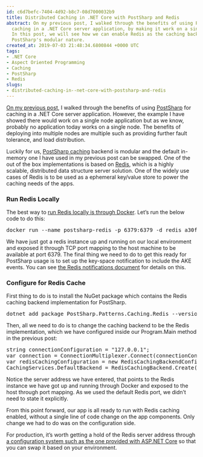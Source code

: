 ```yaml
---
id: c6d7befc-7404-4d92-b8c7-08d7000032b9
title: Distributed Caching in .NET Core with PostSharp and Redis
abstract: On my previous post, I walked through the benefits of using PostSharp for
  caching in a .NET Core server application, by making it work on a single node application.
  In this post, we will see how we can enable Redis as the caching backend through
  PostSharp's modular nature.
created_at: 2019-07-03 21:48:34.6800844 +0000 UTC
tags:
- .NET Core
- Aspect Oriented Programming
- Caching
- PostSharp
- Redis
slugs:
- distributed-caching-in--net-core-with-postsharp-and-redis
---
```


<p><a href="https://www.tugberkugurlu.com/archive/declarative-coding-approach-to-caching-in--net-core-with-postsharp" target="_blank">On my previous post</a>, I walked through the benefits of using <a href="https://www.postsharp.net/?utm_source=blog&amp;utm_medium=tugberk&amp;utm_campaign=06_2019">PostSharp</a> for caching in a .NET Core server application. However, the example I have showed there would work on a single node application but as we know, probably no application today works on a single node. The benefits of deploying into multiple nodes are multiple such as providing further fault tolerance, and load distribution.</p><p>Luckily for us, <a href="https://doc.postsharp.net/caching?utm_source=blog&amp;utm_medium=tugberk&amp;utm_campaign=06_2019" target="_blank">PostSharp caching</a> backend is modular and the default in-memory one I have used in my previous post can be swapped. One of the out of the box implementations is based on <a href="https://doc.postsharp.net/caching-redis/?utm_source=blog&amp;utm_medium=tugberk&amp;utm_campaign=06_2019" target="_blank">Redis</a>, which is a highly scalable, distributed data structure server solution. One of the widely use cases of Redis is to be used as a ephemeral key/value store to power the caching needs of the apps.</p><h3>Run Redis Locally</h3><p>The best way to <a href="https://hub.docker.com/_/redis/" target="_blank">run Redis locally is through Docker</a>. Let’s run the below code to do this:</p>
<p>
</p><pre>docker run --name postsharp-redis -p 6379:6379 -d redis a30f1c1e991e0159fb5f96dfb053f50c50726101907c7f76d319d5e987a6cf3a
</pre>
<p></p>
<p>We have just got a redis instance up and running on our local environment and exposed it through TCP port mapping to the host machine to be available at port 6379. The final thing we need to do to get this ready for PostSharp usage is to set up the key-space notification to include the AKE events. You can see <a href="https://redis.io/topics/notifications#configuration" target="_blank">the Redis notifications document</a> for details on this.</p><h3>Configure for Redis Cache</h3><p>First thing to do is to install the NuGet package which contains the Redis&nbsp; caching backend implementation for PostSharp.</p><p>
</p><pre>dotnet add package PostSharp.Patterns.Caching.Redis --version 6.2.8
</pre>
<p></p><p>Then, all we need to do is to change the caching backend to be the Redis implementation, which we have configured inside our Program.Main method in the previous post:</p><p>
</p><pre>string connectionConfiguration = "127.0.0.1";
var connection = ConnectionMultiplexer.Connect(connectionConfiguration);
var redisCachingConfiguration = new RedisCachingBackendConfiguration();
CachingServices.DefaultBackend = RedisCachingBackend.Create(connection, redisCachingConfiguration);
</pre>
<p></p><p>Notice the server address we have entered, that points to the Redis instance we have got up and running through Docker and exposed to the host through port mapping. As we used the default Redis port, we didn’t need to state it explicitly.</p><p>From this point forward, our app is all ready to run with Redis caching enabled, without a single line of code change on the app components. Only change we had to do was on the configuration side.</p><p>For production, it’s worth getting a hold of the Redis server address through <a href="https://docs.microsoft.com/en-us/aspnet/core/fundamentals/configuration/?view=aspnetcore-2.2" target="_blank">a configuration system such as the one provided with ASP.NET Core</a> so that you can swap it based on your environment.</p>
